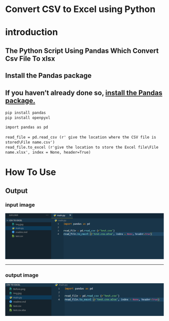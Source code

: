 # Convert CSV to Excel using Python 
# introduction
## The Python Script Using Pandas Which Convert Csv File To xlsx
## Install the Pandas package
## If you haven’t already done so, [install the Pandas package.](https://datatofish.com/install-package-python-using-pip/)

```
pip install pandas
pip install openpyxl
```

```
import pandas as pd

read_file = pd.read_csv (r' give the location where the CSV file is stored\File name.csv')
read_file.to_excel (r'give the location to store the Excel file\File name.xlsx', index = None, header=True)
```
# How To Use
## Output
### input image
![](Before.png)
<hr>

### output image
![](After.png)

